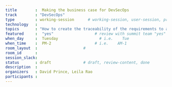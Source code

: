 ```yaml
---
title        :  Making the business case for DevSecOps
track        : "DevSecOps"
type         : working-session      # working-session, user-session, product-session
technology   :
topics       : "How to create the traceability of the requirements to an industry standard"   # for example ["GDPR"]
featured     :  "yes"                  # review with summit team "yes"
when_day     :  Tuesday                  # i.e.    Tue
when_time    :  PM-2                   # i.e.    AM-1
room_layout  :                    #
room_id      :
session_slack: 
status       : draft              # draft, review-content, done
description  :
organizers   : David Prince, Leila Rao
participants :
---
```



<!--(add intro)

## WHY

(...)

## What

(...)

## Outcomes

(...)

## References

(...)


## Previous-->
